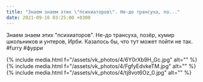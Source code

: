 ```yaml
---
title: "Знаем знаем этих \"психиаторов\". Не-до трансуха, по..."
date: 2021-09-16 03:25:00 +0300
---
```


Знаем знаем этих "психиаторов". Не-до трансуха, позёр, кумир школьников и унтеров, Ирби. Казалось бы, что тут может пойти не так.
#furry #фурри


{% include media.html f="/assets/vk_photos/4/6Y0rXb9H_Gc.jpg" alt="" %}
{% include media.html f="/assets/vk_photos/4/FgfyEdvkeTM.jpg" alt="" %}
{% include media.html f="/assets/vk_photos/4/tj8vot6Oz_0.jpg" alt="" %}
